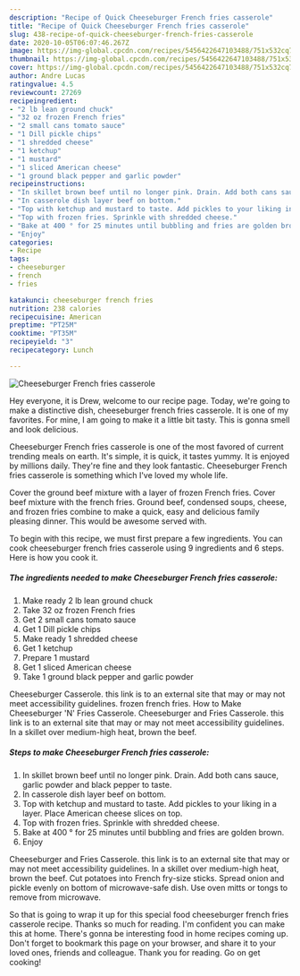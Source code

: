 ```yaml
---
description: "Recipe of Quick Cheeseburger French fries casserole"
title: "Recipe of Quick Cheeseburger French fries casserole"
slug: 438-recipe-of-quick-cheeseburger-french-fries-casserole
date: 2020-10-05T06:07:46.267Z
image: https://img-global.cpcdn.com/recipes/5456422647103488/751x532cq70/cheeseburger-french-fries-casserole-recipe-main-photo.jpg
thumbnail: https://img-global.cpcdn.com/recipes/5456422647103488/751x532cq70/cheeseburger-french-fries-casserole-recipe-main-photo.jpg
cover: https://img-global.cpcdn.com/recipes/5456422647103488/751x532cq70/cheeseburger-french-fries-casserole-recipe-main-photo.jpg
author: Andre Lucas
ratingvalue: 4.5
reviewcount: 27269
recipeingredient:
- "2 lb lean ground chuck"
- "32 oz frozen French fries"
- "2 small cans tomato sauce"
- "1 Dill pickle chips"
- "1 shredded cheese"
- "1 ketchup"
- "1 mustard"
- "1 sliced American cheese"
- "1 ground black pepper and garlic powder"
recipeinstructions:
- "In skillet brown beef until no longer pink. Drain. Add both cans sauce,  garlic powder and black pepper to taste."
- "In casserole dish layer beef on bottom."
- "Top with ketchup and mustard to taste. Add pickles to your liking in a layer. Place American cheese slices on top."
- "Top with frozen fries. Sprinkle with shredded cheese."
- "Bake at 400 ° for 25 minutes until bubbling and fries are golden brown."
- "Enjoy"
categories:
- Recipe
tags:
- cheeseburger
- french
- fries

katakunci: cheeseburger french fries 
nutrition: 238 calories
recipecuisine: American
preptime: "PT25M"
cooktime: "PT35M"
recipeyield: "3"
recipecategory: Lunch

---
```



![Cheeseburger French fries casserole](https://img-global.cpcdn.com/recipes/5456422647103488/751x532cq70/cheeseburger-french-fries-casserole-recipe-main-photo.jpg)

Hey everyone, it is Drew, welcome to our recipe page. Today, we're going to make a distinctive dish, cheeseburger french fries casserole. It is one of my favorites. For mine, I am going to make it a little bit tasty. This is gonna smell and look delicious.

Cheeseburger French fries casserole is one of the most favored of current trending meals on earth. It's simple, it is quick, it tastes yummy. It is enjoyed by millions daily. They're fine and they look fantastic. Cheeseburger French fries casserole is something which I've loved my whole life.

Cover the ground beef mixture with a layer of frozen French fries. Cover beef mixture with the french fries. Ground beef, condensed soups, cheese, and frozen fries combine to make a quick, easy and delicious family pleasing dinner. This would be awesome served with.


To begin with this recipe, we must first prepare a few ingredients. You can cook cheeseburger french fries casserole using 9 ingredients and 6 steps. Here is how you cook it.

<!--inarticleads1-->

##### The ingredients needed to make Cheeseburger French fries casserole:

1. Make ready 2 lb lean ground chuck
1. Take 32 oz frozen French fries
1. Get 2 small cans tomato sauce
1. Get 1 Dill pickle chips
1. Make ready 1 shredded cheese
1. Get 1 ketchup
1. Prepare 1 mustard
1. Get 1 sliced American cheese
1. Take 1 ground black pepper and garlic powder


Cheeseburger Casserole. this link is to an external site that may or may not meet accessibility guidelines. frozen french fries. How to Make Cheeseburger &#39;N&#39; Fries Casserole. Cheeseburger and Fries Casserole. this link is to an external site that may or may not meet accessibility guidelines. In a skillet over medium-high heat, brown the beef. 

<!--inarticleads2-->

##### Steps to make Cheeseburger French fries casserole:

1. In skillet brown beef until no longer pink. Drain. Add both cans sauce,  garlic powder and black pepper to taste.
1. In casserole dish layer beef on bottom.
1. Top with ketchup and mustard to taste. Add pickles to your liking in a layer. Place American cheese slices on top.
1. Top with frozen fries. Sprinkle with shredded cheese.
1. Bake at 400 ° for 25 minutes until bubbling and fries are golden brown.
1. Enjoy


Cheeseburger and Fries Casserole. this link is to an external site that may or may not meet accessibility guidelines. In a skillet over medium-high heat, brown the beef. Cut potatoes into French fry-size sticks. Spread onion and pickle evenly on bottom of microwave-safe dish. Use oven mitts or tongs to remove from microwave. 

So that is going to wrap it up for this special food cheeseburger french fries casserole recipe. Thanks so much for reading. I'm confident you can make this at home. There's gonna be interesting food in home recipes coming up. Don't forget to bookmark this page on your browser, and share it to your loved ones, friends and colleague. Thank you for reading. Go on get cooking!
